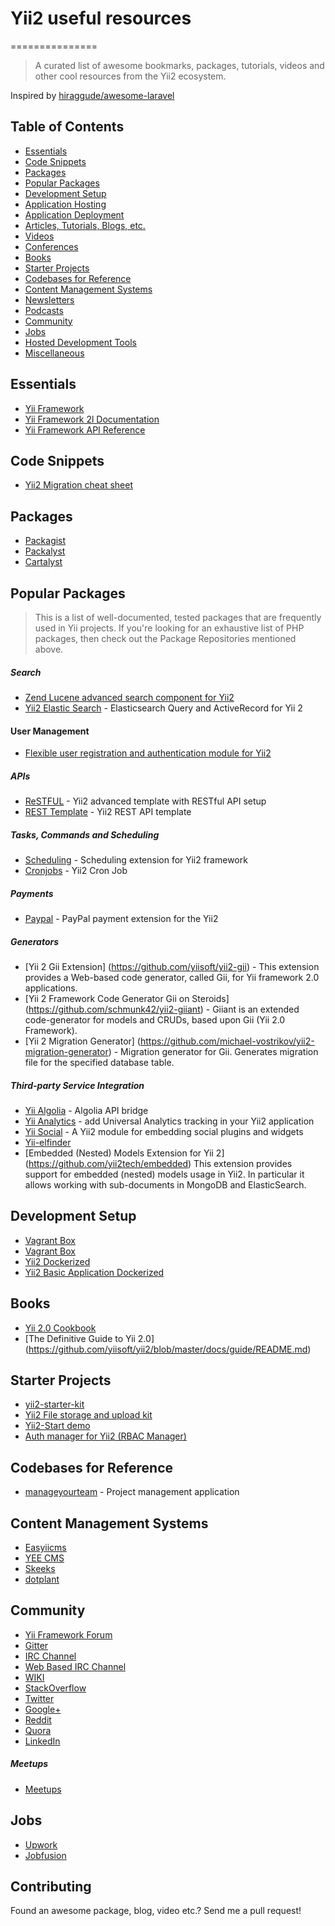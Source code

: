 # Yii2 useful resources
===============

> A curated list of awesome bookmarks, packages, tutorials, videos and other cool resources from the Yii2 ecosystem.

Inspired by [hiraggude/awesome-laravel](https://github.com/chiraggude/awesome-laravel)

## Table of Contents

- [Essentials](#essentials)
- [Code Snippets](#code-snippets)
- [Packages](#packages)
- [Popular Packages](#popular-packages)
- [Development Setup](#development-setup)
- [Application Hosting](#application-hosting)
- [Application Deployment](#application-deployment)
- [Articles, Tutorials, Blogs, etc.](#articles-tutorials-blogs-etc)
- [Videos](#videos)
- [Conferences](#conferences)
- [Books](#books)
- [Starter Projects](#starter-projects)
- [Codebases for Reference](#codebases-for-reference)
- [Content Management Systems](#content-management-systems)
- [Newsletters](#newsletters)
- [Podcasts](#podcasts)
- [Community](#community)
- [Jobs](#jobs)
- [Hosted Development Tools](#hosted-development-tools)
- [Miscellaneous](#miscellaneous)

## Essentials

* [Yii Framework](http://www.yiiframework.com)
* [Yii Framework 2l Documentation](http://www.yiiframework.com/doc-2.0/)
* [Yii Framework API Reference](http://www.yiiframework.com/api)

## Code Snippets

* [Yii2 Migration cheat sheet](http://queirozf.com/entries/yii-migrations-cheatsheet-and-examples)

## Packages

* [Packagist](https://packagist.org/)
* [Packalyst](http://packalyst.com/)
* [Cartalyst](https://cartalyst.com/)

## Popular Packages

> This is a list of well-documented, tested packages that are frequently used in Yii projects. If you're looking for an exhaustive list of PHP packages, then check out the Package Repositories mentioned above.

##### Search

* [Zend Lucene advanced search component for Yii2](https://github.com/himiklab/yii2-search-component-v2) 
* [Yii2 Elastic Search](http://www.yiiframework.com/doc-2.0/ext-elasticsearch-index.html) - Elasticsearch Query and ActiveRecord for Yii 2


#### User Management

* [Flexible user registration and authentication module for Yii2](https://github.com/dektrium/yii2-user)

##### APIs

* [ReSTFUL](https://github.com/deerawan/yii2-advanced-api) - Yii2 advanced template with RESTful API setup
* [REST Template](https://github.com/githubjeka/yii2-rest) - Yii2 REST API template



##### Tasks, Commands and Scheduling

* [Scheduling](https://github.com/omnilight/yii2-scheduling) - Scheduling extension for Yii2 framework
* [Cronjobs](https://github.com/fedemotta/yii2-cronjob) - Yii2 Cron Job

##### Payments

* [Paypal](https://github.com/marciocamello/yii2-paypal) - PayPal payment extension for the Yii2


##### Generators

* [Yii 2 Gii Extension] (https://github.com/yiisoft/yii2-gii) - This extension provides a Web-based code generator, called Gii, for Yii framework 2.0 applications.
* [Yii 2 Framework Code Generator Gii on Steroids] (https://github.com/schmunk42/yii2-giiant) - Giiant is an extended code-generator for models and CRUDs, based upon Gii (Yii 2.0 Framework).
* [Yii 2 Migration Generator] (https://github.com/michael-vostrikov/yii2-migration-generator) - Migration generator for Gii. Generates migration file for the specified database table.

##### Third-party Service Integration

* [Yii Algolia](https://github.com/lordthorzonus/yii2-algolia) - Algolia API bridge
* [Yii Analytics](https://github.com/cybercog/yii2-google-analytics) - add Universal Analytics tracking in your Yii2 application
* [Yii Social](https://github.com/kartik-v/yii2-social) - A Yii2 module for embedding social plugins and widgets
* [Yii-elfinder](https://github.com/MihailDev/yii2-elfinder)
* [Embedded (Nested) Models Extension for Yii 2] (https://github.com/yii2tech/embedded) This extension provides support for embedded (nested) models usage in Yii2. In particular it allows working with sub-documents in MongoDB and ElasticSearch.



## Development Setup

* [Vagrant Box](https://github.com/iJackUA/try-yii2)
* [Vagrant Box](https://github.com/gusnips/vagrant-yii2)
* [Yii2 Dockerized](https://github.com/codemix/yii2-dockerized)
* [Yii2 Basic Application Dockerized](https://github.com/schmunk42/docker-yii2-app-basic)

## Books
* [Yii 2.0 Cookbook](https://github.com/samdark/yii2-cookbook)
* [The Definitive Guide to Yii 2.0] (https://github.com/yiisoft/yii2/blob/master/docs/guide/README.md) 

## Starter Projects

* [yii2-starter-kit](https://github.com/trntv/yii2-starter-kit)
* [Yii2 File storage and upload kit](https://github.com/trntv/yii2-file-kit)
* [Yii2-Start demo](https://github.com/vova07/yii2-start)
* [Auth manager for Yii2 (RBAC Manager)](https://github.com/mdmsoft/yii2-admin)

## Codebases for Reference

* [manageyourteam](http://www.manageyourteam.net/) - Project management application

## Content Management Systems

* [Easyiicms](http://easyiicms.com/)
* [YEE CMS](http://www.yee-soft.com/)
* [Skeeks](http://en.cms.skeeks.com/)
* [dotplant](http://dotplant.ru/)


## Community

* [Yii Framework Forum](http://www.yiiframework.com/forum/)
* [Gitter](https://gitter.im/explore/tags/yii)
* [IRC Channel](irc://irc.freenode.net/yii)
* [Web Based IRC Channel](http://www.yiiframework.com/chat/)
* [WIKI](http://www.yiiframework.com/wiki/)
* [StackOverflow](http://stackoverflow.com/search?q=yii2)
* [Twitter](https://twitter.com/search?q=yii)
* [Google+](https://plus.google.com/communities/106304045830047601871)
* [Reddit](https://www.reddit.com/r/yii/)
* [Quora](https://www.quora.com/search?q=yii2)
* [LinkedIn](https://www.linkedin.com/groups/1483367/profile)


##### Meetups

* [Meetups](http://www.meetup.com/topics/yii-framework/)

## Jobs

* [Upwork](https://www.upwork.com/o/jobs/browse/?q=yii2)
* [Jobfusion](https://jobfusion.co/all/yii2)


## Contributing

Found an awesome package, blog, video etc.? Send me a pull request!
